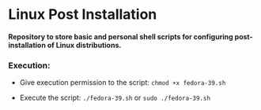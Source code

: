 # Linux Post Installation
#### Repository to store basic and personal shell scripts for configuring post-installation of Linux distributions.

### Execution:
 - Give execution permission to the script:
```chmod +x fedora-39.sh```

 - Execute the script:
```./fedora-39.sh``` or ```sudo ./fedora-39.sh```

